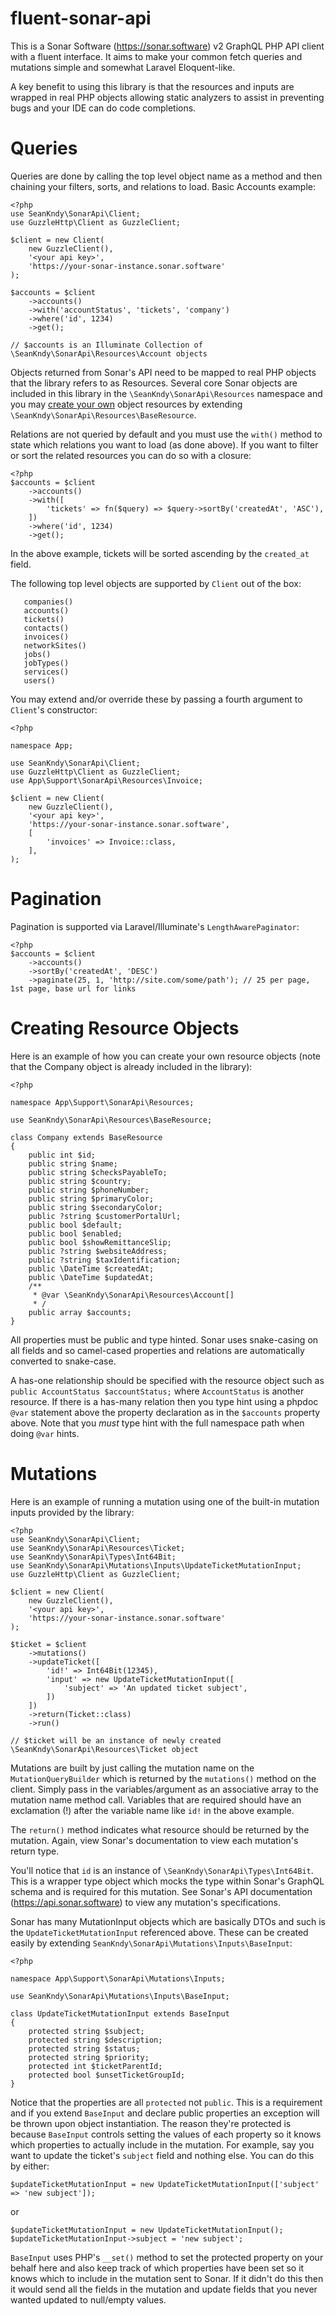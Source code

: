 # fluent-sonar-api

This is a Sonar Software (https://sonar.software) v2 GraphQL PHP API client with a fluent interface.  It aims to make your common fetch queries and mutations simple and somewhat Laravel Eloquent-like.

A key benefit to using this library is that the resources and inputs are wrapped in real PHP objects allowing static analyzers to assist in preventing bugs and your IDE can do code completions.

# Queries

Queries are done by calling the top level object name as a method and then chaining your filters, sorts, and relations to load.  Basic Accounts example:

```
<?php
use SeanKndy\SonarApi\Client;
use GuzzleHttp\Client as GuzzleClient;

$client = new Client(
    new GuzzleClient(),
    '<your api key>',
    'https://your-sonar-instance.sonar.software'
);

$accounts = $client
    ->accounts()
    ->with('accountStatus', 'tickets', 'company')
    ->where('id', 1234)
    ->get();
 
// $accounts is an Illuminate Collection of \SeanKndy\SonarApi\Resources\Account objects
```

Objects returned from Sonar's API need to be mapped to real PHP objects that the library refers to as Resources.  Several core Sonar objects are included in this library in the `\SeanKndy\SonarApi\Resources`  namespace and you may [create your own](#creating-resource-objects) object resources by extending `\SeanKndy\SonarApi\Resources\BaseResource`.

Relations are not queried by default and you must use the `with()` method to state which relations you want to load (as done above).  If you want to filter or sort the related resources you can do so with a closure:

```
<?php
$accounts = $client
    ->accounts()
    ->with([
        'tickets' => fn($query) => $query->sortBy('createdAt', 'ASC'),
    ])
    ->where('id', 1234)
    ->get();
```

In the above example, tickets will be sorted ascending by the `created_at` field.

The following top level objects are supported by `Client` out of the box:

```
   companies()
   accounts()
   tickets()
   contacts()
   invoices()
   networkSites()
   jobs()
   jobTypes()
   services()
   users()
```

You may extend and/or override these by passing a fourth argument to `Client`'s constructor:

```
<?php

namespace App;

use SeanKndy\SonarApi\Client;
use GuzzleHttp\Client as GuzzleClient;
use App\Support\SonarApi\Resources\Invoice;

$client = new Client(
    new GuzzleClient(),
    '<your api key>',
    'https://your-sonar-instance.sonar.software',
    [
        'invoices' => Invoice::class,
    ],
);
```

# Pagination

Pagination is supported via Laravel/Illuminate's `LengthAwarePaginator`:

```
<?php
$accounts = $client
    ->accounts()
    ->sortBy('createdAt', 'DESC')
    ->paginate(25, 1, 'http://site.com/some/path'); // 25 per page, 1st page, base url for links
```

# Creating Resource Objects

Here is an example of how you can create your own resource objects (note that the Company object is already included in the library):

```
<?php

namespace App\Support\SonarApi\Resources;

use SeanKndy\SonarApi\Resources\BaseResource;

class Company extends BaseResource
{
    public int $id;  
    public string $name;  
    public string $checksPayableTo;  
    public string $country;  
    public string $phoneNumber;  
    public string $primaryColor;  
    public string $secondaryColor;  
    public ?string $customerPortalUrl;  
    public bool $default;  
    public bool $enabled;  
    public bool $showRemittanceSlip;  
    public ?string $websiteAddress;
    public ?string $taxIdentification;
    public \DateTime $createdAt;
    public \DateTime $updatedAt; 
    /**
     * @var \SeanKndy\SonarApi\Resources\Account[]
     * /
    public array $accounts;
}
```

All properties must be public and type hinted.   Sonar uses snake-casing on all fields and so camel-cased properties and relations are automatically converted to snake-case.

A has-one relationship should be specified with the resource object such as `public AccountStatus $accountStatus;` where `AccountStatus` is another resource.  If there is a has-many relation then you type hint using a phpdoc `@var` statement above the property declaration as in the `$accounts` property above.  Note that you *must* type hint with the full namespace path when doing `@var` hints.

# Mutations

Here is an example of running a mutation using one of the built-in mutation inputs provided by the library:

```
<?php
use SeanKndy\SonarApi\Client;
use SeanKndy\SonarApi\Resources\Ticket;
use SeanKndy\SonarApi\Types\Int64Bit;
use SeanKndy\SonarApi\Mutations\Inputs\UpdateTicketMutationInput;
use GuzzleHttp\Client as GuzzleClient;

$client = new Client(
    new GuzzleClient(),
    '<your api key>',
    'https://your-sonar-instance.sonar.software'
);

$ticket = $client
    ->mutations()
    ->updateTicket([
        'id!' => Int64Bit(12345),
        'input' => new UpdateTicketMutationInput([
            'subject' => 'An updated ticket subject',
        ])
    ])
    ->return(Ticket::class)
    ->run()
 
// $ticket will be an instance of newly created \SeanKndy\SonarApi\Resources\Ticket object
```

Mutations are built by just calling the mutation name on the `MutationQueryBuilder` which is returned by the `mutations()` method on the client.  Simply pass in the variables/argument as an associative array to the mutation name method call.  Variables that are required should have an exclamation (!) after the variable name like `id!` in the above example.

The `return()` method indicates what resource should be returned by the mutation.  Again, view Sonar's documentation to view each mutation's return type.

You'll notice that `id` is an instance of `\SeanKndy\SonarApi\Types\Int64Bit`.  This is a wrapper type object which mocks the type within Sonar's GraphQL schema and is required for this mutation.  See Sonar's API documentation (https://api.sonar.software) to view any mutation's specifications.

Sonar has many MutationInput objects which are basically DTOs and such is the `UpdateTicketMutationInput` referenced above.   These can be created easily by extending `SeanKndy\SonarApi\Mutations\Inputs\BaseInput`:

```
<?php
  
namespace App\Support\SonarApi\Mutations\Inputs;

use SeanKndy\SonarApi\Mutations\Inputs\BaseInput;
  
class UpdateTicketMutationInput extends BaseInput  
{  
    protected string $subject;
    protected string $description;  
    protected string $status; 
    protected string $priority;
    protected int $ticketParentId;
    protected bool $unsetTicketGroupId;  
}
```

Notice that the properties are all `protected` not `public`.  This is a requirement and if you extend `BaseInput` and declare public properties an exception will be thrown upon object instantiation.  The reason they're protected is because `BaseInput` controls setting the values of each property so it knows which properties to actually include in the mutation.  For example, say you want to update the ticket's `subject` field and nothing else.  You can do this by either:

```
$updateTicketMutationInput = new UpdateTicketMutationInput(['subject' => 'new subject']);
```

or

```
$updateTicketMutationInput = new UpdateTicketMutationInput();
$updateTicketMutationInput->subject = 'new subject';
```

`BaseInput` uses PHP's `__set()` method to set the protected property on your behalf here and also keep track of which properties have been set so it knows which to include in the mutation sent to Sonar.  If it didn't do this then it would send all the fields in the mutation and update fields that you never wanted updated to null/empty values.
